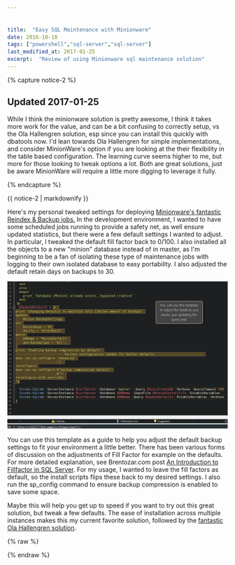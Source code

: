 ```yaml
---


title:  "Easy SQL Maintenance with Minionware"
date: 2016-10-18
tags: ["powershell","sql-server","sql-server"]
last_modified_at: 2017-01-25
excerpt:  "Review of using Minionware sql maintenance solution"
---
```


{% capture notice-2 %}

## Updated 2017-01-25

While I think the minionware solution is pretty awesome, I think it takes more work for the value, and can be a bit confusing to correctly setup, vs the Ola Hallengren solution, esp since you can install this quickly with dbatools now. I'd lean towards Ola Hallengren for simple implementations, and consider MinionWare's option if you are looking at the their flexibility in the table based configuration. The learning curve seems higher to me, but more for those looking to tweak options a lot. Both are great solutions, just be aware MinionWare will require a little more digging to leverage it fully.

{% endcapture %}

<div class="notice">{{ notice-2 | markdownify }}</div>

Here's my personal tweaked settings for deploying [Minionware's fantastic Reindex & Backup jobs.](http://bit.ly/2e8aE8g) In the development environment, I wanted to have some scheduled jobs running to provide a safety net, as well ensure updated statistics, but there were a few default settings I wanted to adjust. In particular, I tweaked the default fill factor back to 0/100. I also installed all the objects to a new "minion" database instead of in master, as I'm beginning to be a fan of isolating these type of maintenance jobs with logging to their own isolated database to easy portability. I also adjusted the default retain days on backups to 30.

![powershell setup of backup](/assets/img/2016-10-10_10-02-32.png)

You can use this template as a guide to help you adjust the default backup settings to fit your environment a little better.
There has been various forms of discussion on the adjustments of Fill Factor for example on the defaults. For more detailed explanation, see Brentozar.com post [An Introduction to Fillfactor in SQL Server](http://bit.ly/2e8c2rq). For my usage, I wanted to leave the fill factors as default, so the install scripts flips these back to my desired settings. I also run the sp_config command to ensure backup compression is enabled to save some space.

Maybe this will help you get up to speed if you want to try out this great solution, but tweak a few defaults.
The ease of installation across multiple instances makes this my current favorite solution, followed by the [fantastic Ola Hallengren solution](http://bit.ly/2e8d9qW).

{% raw %}
 <script src="2fee8ab97c0210918e8fb10719fca3f5.js"></script>
{% endraw %}

